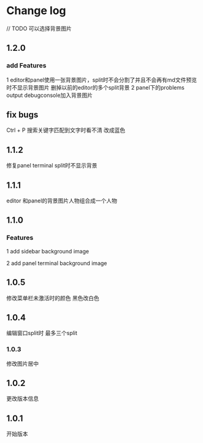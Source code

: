 # Change log

// TODO
可以选择背景图片

## 1.2.0

### add Features

1 editor和panel使用一张背景图片，split时不会分割了并且不会再有md文件预览时不显示背景图片
 删掉以前的editor的多个split背景
2 panel下的problems output debugconsole加入背景图片

## fix bugs

Ctrl + P 搜索关键字匹配到文字时看不清 改成蓝色

## 1.1.2

修复panel terminal split时不显示背景

## 1.1.1

editor 和panel的背景图片人物组合成一个人物

## 1.1.0

### Features

1 add sidebar background image

2 add panel terminal background image

## 1.0.5

修改菜单栏未激活时的颜色 黑色改白色

## 1.0.4

编辑窗口split时
最多三个split

### 1.0.3

修改图片居中

## 1.0.2

更改版本信息

## 1.0.1

开始版本

